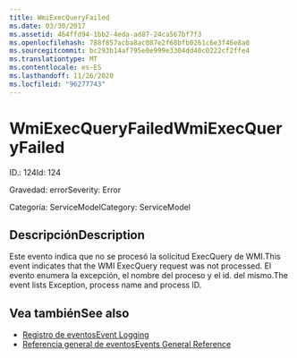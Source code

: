 ```yaml
---
title: WmiExecQueryFailed
ms.date: 03/30/2017
ms.assetid: 464ffd94-1bb2-4eda-ad87-24ca567bf7f3
ms.openlocfilehash: 788f857acba8ac087e2f68bfb0261c6e3f46e8a0
ms.sourcegitcommit: bc293b14af795e0e999e3304dd40c0222cf2ffe4
ms.translationtype: MT
ms.contentlocale: es-ES
ms.lasthandoff: 11/26/2020
ms.locfileid: "96277743"
---
```

# <a name="wmiexecqueryfailed"></a><span data-ttu-id="4d52b-102">WmiExecQueryFailed</span><span class="sxs-lookup"><span data-stu-id="4d52b-102">WmiExecQueryFailed</span></span>

<span data-ttu-id="4d52b-103">ID.: 124</span><span class="sxs-lookup"><span data-stu-id="4d52b-103">Id: 124</span></span>  
  
 <span data-ttu-id="4d52b-104">Gravedad: error</span><span class="sxs-lookup"><span data-stu-id="4d52b-104">Severity: Error</span></span>  
  
 <span data-ttu-id="4d52b-105">Categoría: ServiceModel</span><span class="sxs-lookup"><span data-stu-id="4d52b-105">Category: ServiceModel</span></span>  
  
## <a name="description"></a><span data-ttu-id="4d52b-106">Descripción</span><span class="sxs-lookup"><span data-stu-id="4d52b-106">Description</span></span>  

 <span data-ttu-id="4d52b-107">Este evento indica que no se procesó la solicitud ExecQuery de WMI.</span><span class="sxs-lookup"><span data-stu-id="4d52b-107">This event indicates that the WMI ExecQuery request was not processed.</span></span> <span data-ttu-id="4d52b-108">El evento enumera la excepción, el nombre del proceso y el id. del mismo.</span><span class="sxs-lookup"><span data-stu-id="4d52b-108">The event lists Exception, process name and process ID.</span></span>  
  
## <a name="see-also"></a><span data-ttu-id="4d52b-109">Vea también</span><span class="sxs-lookup"><span data-stu-id="4d52b-109">See also</span></span>

- [<span data-ttu-id="4d52b-110">Registro de eventos</span><span class="sxs-lookup"><span data-stu-id="4d52b-110">Event Logging</span></span>](index.md)
- [<span data-ttu-id="4d52b-111">Referencia general de eventos</span><span class="sxs-lookup"><span data-stu-id="4d52b-111">Events General Reference</span></span>](events-general-reference.md)
